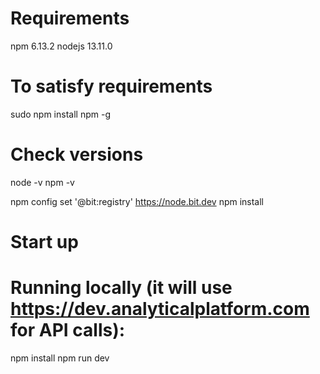 # Requirements
npm 6.13.2
nodejs 13.11.0

# To satisfy requirements
sudo npm install npm -g
# Check versions
node -v
npm -v

npm config set '@bit:registry' https://node.bit.dev
npm install

# Start up
# Running locally (it will use https://dev.analyticalplatform.com for API calls):
npm install
npm run dev
